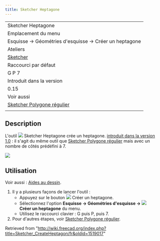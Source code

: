```yaml
---
title: Sketcher Heptagone
---
```

|  |
| --- |
| Sketcher Heptagone |
| Emplacement du menu |
| Esquisse → Géométries d'esquisse → Créer un heptagone |
| Ateliers |
| [Sketcher](/Sketcher_Workbench/fr "Sketcher Workbench/fr") |
| Raccourci par défaut |
| G P 7 |
| Introduit dans la version |
| 0.15 |
| Voir aussi |
| [Sketcher Polygone régulier](/Sketcher_CreateRegularPolygon/fr "Sketcher CreateRegularPolygon/fr") |
|  |

## Description

L'outil ![](/images/Sketcher_CreateHeptagon.svg) Sketcher Heptagone crée un heptagone. [introduit dans la version 1.0](/Release_notes_1.0/fr "Release notes 1.0/fr") : il s'agit du même outil que [Sketcher Polygone régulier](/Sketcher_CreateRegularPolygon/fr "Sketcher CreateRegularPolygon/fr") mais avec un nombre de côtés prédéfini à 7.

![](/images/SketcherCreateHeptagonExample.png)

## Utilisation

Voir aussi : [Aides au dessin](/Sketcher_Workbench/fr#Aides_au_dessin "Sketcher Workbench/fr").

1. Il y a plusieurs façons de lancer l'outil :
   * Appuyez sur le bouton ![](/images/Sketcher_CreateHeptagon.svg) Créer un heptagone.
   * Sélectionnez l'option **Esquisse → Géométries d'esquisse → ![](/images/Sketcher_CreateHeptagon.svg) Créer un heptagone** du menu.
   * Utilisez le raccourci clavier : G puis P, puis 7.
2. Pour d'autres étapes, voir [Sketcher Polygone régulier](/Sketcher_CreateRegularPolygon/fr#Utilisation "Sketcher CreateRegularPolygon/fr").

Retrieved from "<http://wiki.freecad.org/index.php?title=Sketcher_CreateHeptagon/fr&oldid=1519017>"